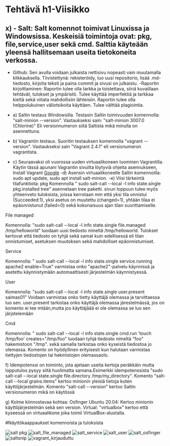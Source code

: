 # Tehtävä h1-Viisikko

## x) - Salt: Salt komennot toimivat Linuxissa ja Windowsissa. Keskeisiä toimintoja ovat: pkg, file,service,user sekä cmd. Salttia käyteään yleensä hallitsemaan useita tietokoneita verkossa.
- Github: Sen avulla voidaan julkaista nettisivu nopeasti vain muutamalla klikkauksella. Tiivistettynä: rekisteröidy, luo uusi repositorio, lisää .md-tiedosto, kirjoita teksti ja paina commit ja sivusi on julkaistu.
  -Raportin kirjoittaminen: Raportin tulee olla tarkka ja toistettava, siinä kuvaillaan tehtävät, tulokset ja ympäristö. Tulee käyttää imperfektiä ja tarkkaa kieltä sekä viitata mahdollisiin lähteisiin. Raportin tulee olla helppolukuinen väliotsikoita käyttäen. Tulee välttää plagiointia.


 - a) Saltin testaus Windowsilla. Testasin Saltin toimivuuden komennolla: "salt-minion --version". Vastaukseksi sain: "salt-minion 3007.0 (Chlorine)" Eli versionnumeron siitä Saltista mikä minulla on asennettuna. 
 - b) Vagrantin testaus. Suoritin testauksen komennolla "vagrant --version". Vastaukseksi sain "Vagrant 2.4.1" eli versionumeron vagrantista.
 - c) Seuraavaksi oli vuorossa uuden virtuaalikoneen luominen Vagrantilla. Käytin tässä apunani Vagrantin sivuilta löytyviä ohjeita asennukseen, Install Vagrant [Google](https://developer.hashicorp.com/vagrant/tutorials/getting-started/getting-started-install) 
 -d) Asensin virtuaalikoneelle Saltin komennoilla: sudo apt update, sudo apt install salt-minion. 
  -e) Viisi tärkeintä tilafunktiota: 
pkg
Komennolla " sudo salt-call --local -l info state.single pkg.installed tree" asennetaan tree paketti. sivun loppuun tulee myös yhteenveto tuloksista, joissa kerrotaan mm että yksi tila onnistui (Succeeded:1), yksi asetus on muutettu (changed=1), yhtään tilaa ei epäonnistunut (failed=0) sekä kokonaisuus ajan tilan suorittamiselle.

File managed

Komennolla:     "sudo salt-call --local -l info state.single file.managed /tmp/helloworld" luodaan uusi tiedosto nimeltä /tmp/helloworld. Tulokset kertovat että tiedosto on tyhjä sekä samat kuin edellisessä eli tilan onnistumiset, asetuksen muutoksen sekä mahdolliset epäonnistumiset.

Service

Komennolla: " sudo salt-call --local -l info state.single service.running apache2 enable=True" varmistaa onko "apache2"-palvelu käynnissä ja asetettu käynnistymään automaattisesti järjestelmän käynnistyessä.

User

Komennolla: "sudo salt-call --local -l info state.single user.present saimas01" Voidaan varmistaa onko tietty käyttäjä olemassa ja tarvittaessa luo sen. user.present tarkistaa onko käyttäjä olemassa järestelmässä, jos on komento ei tee mtään,mutta jos käyttäjäää ei ole olemassa se luo sen järjstelemään

Cmd

Komennolla: " sudo salt-call --local -l info state.single cmd.run 'touch /tmp/foo' creates="/tmp/foo" luodaan tyhjä tiedosto nimeltä "foo" hakemistoon "/tmp".  sekä samalla tarkistaa onko kyseistä tiedostoa jo olemassa.  Komento on hyödyllinen erityisesti kun halutaan varmistaa tiettyjen tiedostojen tai hekmistojen olemassaolo.

f) Idempotenssi on toiminto, jota ajetaan useita kertoja peräkkäin mutta lopputulos pysyy siitä huolimatta samana.Esimerkki idempotenssista "sudo salt-call --local state.single file.directory /tmp/my_directory". 
Komento "salt-call --local grains.items" kertoo minionin yleisiä tietoja kuten käyttöjärjestelmän.
Komento "salt-call --version" kertoo Saltin versionumeron mikä on käytössä

g) Kolme kiinnostavaa kohtaa: Osfinger Ubuntu 20.04: Kertoo minionin käyttöjärjestelmän sekä sen version. Virtual: "virtualbox" kertoo että kyseessä on virtuaalikone joka toimii VirtualBox-alustalla.

#Näyttökaappaukset komennoista ja tuloksista

![salt pkg](https://github.com/Saimas1/Palvelinten-hallinta/assets/165194309/8729eee2-5252-4c86-b031-f9728bc8513c)
![salt_file_managed](https://github.com/Saimas1/Palvelinten-hallinta/assets/165194309/e20095e6-09c3-42a2-8759-0fce282b697b)
![salt_service](https://github.com/Saimas1/Palvelinten-hallinta/assets/165194309/c0698c9d-9193-4c44-8e2f-b18282d549f7)
![salt_user](https://github.com/Saimas1/Palvelinten-hallinta/assets/165194309/a2a5b6ae-8f36-40f1-bc2f-22cce7d8753d)
![salt_osfinger](https://github.com/Saimas1/Palvelinten-hallinta/assets/165194309/b174710b-6467-4006-b2e3-38d842705595)
![saltsnip](https://github.com/Saimas1/Palvelinten-hallinta/assets/165194309/7421876d-20e7-4559-9e51-b0fcb685a4f6)
![vagrant_kirjauduttu](https://github.com/Saimas1/Palvelinten-hallinta/assets/165194309/924db0c3-5de1-4d53-be6c-77fded4e7058)





